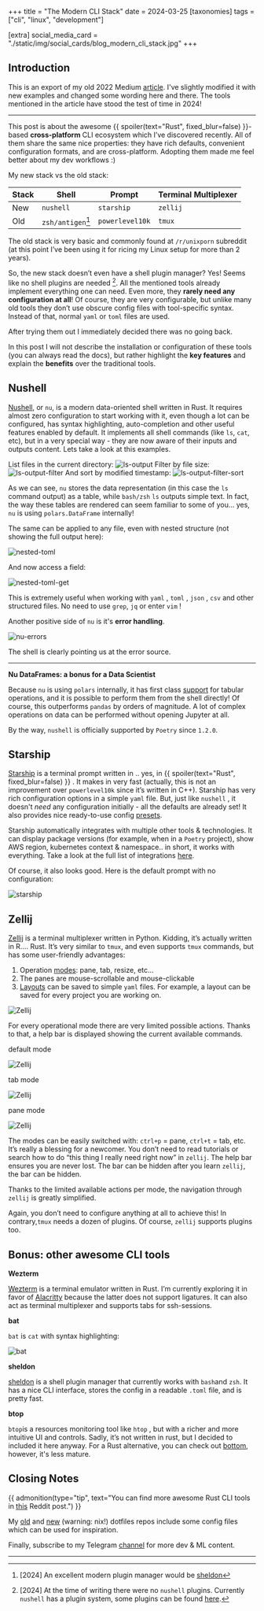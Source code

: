 +++
title = "The Modern CLI Stack"
date = 2024-03-25
[taxonomies]
tags = ["cli", "linux", "development"]

[extra]
social_media_card = "./static/img/social_cards/blog_modern_cli_stack.jpg"
+++

## Introduction

This is an export of my old 2022 Medium [article](https://danielgafni.medium.com/the-modern-linux-cli-stack-46253688b53d). I've slightly modified it with new examples and changed some wording here and there. The tools mentioned in the article have stood the test of time in 2024!

---


This post is about the awesome {{ spoiler(text="Rust", fixed_blur=false) }}-based **cross-platform** CLI ecosystem which I’ve discovered recently. All of them share the same nice properties: they have rich defaults, convenient configuration formats, and are cross-platform. Adopting them made me feel better about my dev workflows :) 

My new stack vs the old stack:

| Stack | Shell         | Prompt          | Terminal Multiplexer |
| --- | --------------- | --------------- | -------------------- |
| New | `nushell`       | `starship`      | `zellij`             |
| Old | `zsh/antigen`[^1] | `powerlevel10k` | `tmux`               |

The old stack is very basic and commonly found at `/r/unixporn` subreddit (at this point I’ve been using it for ricing my Linux setup for more than 2 years).

So, the new stack doesn’t even have a shell plugin manager? Yes! Seems like no shell plugins are needed [^2]. All the mentioned tools already implement everything one can need. Even more, they **rarely need any configuration at all**! Of course, they are very configurable, but unlike many old tools they don’t use obscure config files with tool-specific syntax. Instead of that, normal `yaml` or `toml` files are used.

After trying them out I immediately decided there was no going back.

In this post I will not describe the installation or configuration of these tools (you can always read the docs), but rather highlight the **key features** and explain the **benefits** over the traditional tools.

## Nushell

[Nushell](https://www.nushell.sh/), or `nu`, is a modern data-oriented shell written in Rust. It requires almost zero configuration to start working with it, even though a lot can be configured, has syntax highlighting, auto-completion and other useful features enabled by default. It implements all shell commands (like `ls`, `cat`, etc), but in a very special way - they are now aware of their inputs and outputs content. Lets take a look at this examples.

List files in the current directory:
![ls-output](./nu_0.png)
Filter by file size:
![ls-output-filter](./nu_1.png)
And sort by modified timestamp:
![ls-output-filter-sort](./nu_2.png)

As we can see, `nu` stores the data representation (in this case the `ls` command output) as a table, while `bash/zsh` `ls` outputs simple text. In fact, the way these tables are rendered can seem familiar to some of you… yes, `nu` is using `polars.DataFrame` internally!

The same can be applied to any file, even with nested structure (not showing the full output here):

![nested-toml](./nu_3.png)

And now access a field:

![nested-toml-get](./nu_4.png)

This is extremely useful when working with `yaml` , `toml` , `json` , `csv` and other structured files. No need to use `grep`, `jq` or enter `vim` !

Another positive side of `nu` is it's **error handling**.

![nu-errors](./nu_5.png)

The shell is clearly pointing us at the error source.

---

**Nu DataFrames: a bonus for a Data Scientist**

Because `nu` is using `polars` internally, it has first class [support](https://www.nushell.sh/book/dataframes.html) for tabular operations, and it is possible to perform them from the shell directly! Of course, this outperforms `pandas` by orders of magnitude. A lot of complex operations on data can be performed without opening Jupyter at all.

By the way, `nushell` is officially supported by `Poetry` since `1.2.0`.

## Starship

[Starship](https://starship.rs/) is a terminal prompt written in .. yes, in {{ spoiler(text="Rust", fixed_blur=false) }}
. It makes in very fast (actually, this is not an improvement over `powerlevel10k` since it’s written in C++). Starship has very rich configuration options in a simple `yaml` file. But, just like `nushell` , it doesn't _need_ any configuration initially - all the defaults are already set! It also provides nice ready-to-use config [presets](https://starship.rs/presets/#nerd-font-symbols).

Starship automatically integrates with multiple other tools & technologies. It can display package versions (for example, when in a `Poetry` project), show AWS region, kubernetes context & namespace.. in short, it works with everything. Take a look at the full list of integrations [here](https://starship.rs/config/#prompt).

Of course, it also looks good. Here is the default prompt with no configuration:

![starship](./starship.png)

## Zellij

[Zellij](https://zellij.dev/) is a terminal multiplexer written in Python. Kidding, it’s actually written in R…. Rust. It’s very similar to `tmux`, and even supports `tmux` commands, but has some user-friendly advantages:

1.  Operation [modes](https://zellij.dev/documentation/keybindings-modes.html): pane, tab, resize, etc…
2.  The panes are mouse-scrollable and mouse-clickable
3.  [Layouts](https://zellij.dev/documentation/layouts-templates.html) can be saved to simple `yaml` files. For example, a layout can be saved for every project you are working on.

![Zellij](./zellij.png)

For every operational mode there are very limited possible actions. Thanks to that, a help bar is displayed showing the current available commands.

default mode

![Zellij](./zellij_help_0.png)

tab mode

![Zellij](./zellij_help_1.png)

pane mode

![Zellij](./zellij_help_2.png)

The modes can be easily switched with: `ctrl+p` = pane, `ctrl+t` = tab, etc. It’s really a blessing for a newcomer. You don’t need to read tutorials or search how to do “this thing I really need right now” in `zellij`. The help bar ensures you are never lost. The bar can be hidden after you learn `zellij`, the bar can be hidden.

Thanks to the limited available actions per mode, the navigation through `zellij` is greatly simplified.

Again, you don’t need to configure anything at all to achieve this! In contrary,`tmux` needs a dozen of plugins. Of course, `zellij` supports plugins too.

## Bonus: other awesome CLI tools

**Wezterm**

[Wezterm](https://wezfurlong.org/wezterm/index.html) is a terminal emulator written in Rust. I’m currently exploring it in favor of [Alacritty](https://alacritty.org/) because the latter does not support ligatures. It can also act as terminal multiplexer and supports tabs for ssh-sessions.

**bat**

`bat` is `cat` with syntax highlighting:

![bat](./bat.png)

**sheldon**

[sheldon](https://github.com/rossmacarthur/sheldon) is a shell plugin manager that currently works with `bash`and `zsh`. It has a nice CLI interface, stores the config in a readable `.toml` file, and is pretty fast.

**btop**

`btop`is a resources monitoring tool like `htop` , but with a richer and more intuitive UI and controls. Sadly, it’s not written in rust, but I decided to included it here anyway. For a Rust alternative, you can check out [bottom](https://github.com/ClementTsang/bottom), however, it's less mature. 

## Closing Notes

{{ admonition(type="tip", text="You can find more awesome Rust CLI tools in [this](https://www.reddit.com/r/rust/comments/xgwe4u/your_favourite_rust_cli_utilities_this_year/) Reddit post.") }}


My [old](https://github.com/danielgafni/dotfiles) and [new](https://github.com/danielgafni/nixos) (warning: nix!) dotfiles repos include some config files which can be used for inspiration. 

Finally, subscribe to my Telegram [channel](https://t.me/nadya_nafig) for more dev & ML content.

---

[^1]: [2024] An excellent modern plugin manager would be [sheldon](https://github.com/rossmacarthur/sheldon)

[^2]: [2024] At the time of writing there were no `nushell` plugins. Currently `nushell` has a plugin system, some plugins can be found [here](https://github.com/nushell/awesome-nu?tab=readme-ov-file#plugins). 
